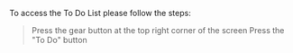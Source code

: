 To access the To Do List please follow the steps:

> Press the gear button at the top right corner of the screen
> Press the "To Do" button
